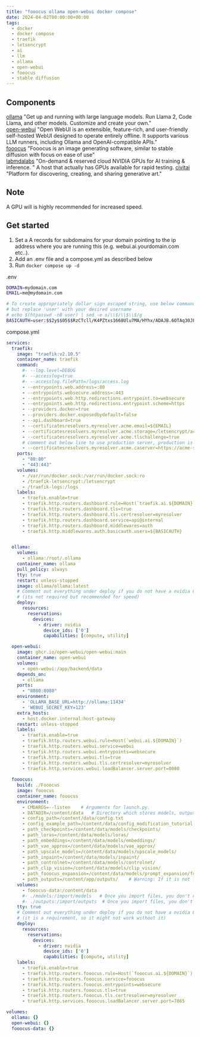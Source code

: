 ```yaml
---
title: "fooocus ollama open-webui docker compose"
date: 2024-04-02T00:00:00+00:00
tags:
  - docker
  - docker compose
  - traefik
  - letsencrypt
  - ai
  - llm
  - ollama
  - open-webui
  - fooocus
  - stable diffusion
---
```


## Components

[ollama](https://ollama.com/) "Get up and running with large language models. Run Llama 2, Code Llama, and other models. Customize and create your own."  
[open-webui](https://docs.openwebui.com/) "Open WebUI is an extensible, feature-rich, and user-friendly self-hosted WebUI designed to operate entirely offline. It supports various LLM runners, including Ollama and OpenAI-compatible APIs."  
[fooocus](https://github.com/lllyasviel/Fooocus) "Fooocus is an image generating software, similar to stable diffusion with focus on ease of use"  
[labmdalabs](https://lambdalabs.com/) "On-demand & reserved cloud NVIDIA GPUs for AI training & inference. " A host that actually has GPUs available for rapid testing.
[civitai](https://civitai.com/) "Platform for discovering, creating, and sharing generative art."


## Note
A GPU will is highly recommended for increased speed.

## Get started
1. Set a A records for subdomains for your domain pointing to the ip address where you are running this (e.g. webui.ai.yourdomain.com etc..).  
2. Add an .env file and a compose.yml as described below
3. Run `docker compose up -d`  

.env  
```bash
DOMAIN=mydomain.com
EMAIL=me@mydomain.com

# To create appropriately dollar sign escaped string, use below command,
# but replace 'user' with your desired username
# echo $(htpasswd -nB user) | sed -e s/\\$/\\$\\$/g
BASICAUTH=user:$$2y$$05$$RzCTcll/K4PZtxs1668Ulu7MA/HYhx/ADAJB.6OTAq30JFWT9WPXm
```
compose.yml  
```yml
services:
  traefik:
    image: "traefik:v2.10.5"
    container_name: traefik
    command:
      #- --log.level=DEBUG
      #- --accesslog=true
      #- --accesslog.filePath=/logs/access.log
      - --entrypoints.web.address=:80
      - --entrypoints.websecure.address=:443
      - --entrypoints.web.http.redirections.entrypoint.to=websecure
      - --entrypoints.web.http.redirections.entrypoint.scheme=https
      - --providers.docker=true
      - --providers.docker.exposedbydefault=false
      - --api.dashboard=true
      - --certificatesresolvers.myresolver.acme.email=${EMAIL}
      - --certificatesresolvers.myresolver.acme.storage=/letsencrypt/acme.json
      - --certificatesresolvers.myresolver.acme.tlschallenge=true
      # comment out below line to use production server, production is default
      - --certificatesresolvers.myresolver.acme.caserver=https://acme-staging-v02.api.letsencrypt.org/directory
    ports:
      - "80:80"
      - "443:443"
    volumes:
      - /var/run/docker.sock:/var/run/docker.sock:ro
      - /traefik-letsencrypt:/letsencrypt
      - /traefik-logs:/logs
    labels:
      - traefik.enable=true
      - traefik.http.routers.dashboard.rule=Host(`traefik.ai.${DOMAIN}`) && (PathPrefix(`/api`) || PathPrefix(`/dashboard`))
      - traefik.http.routers.dashboard.tls=true
      - traefik.http.routers.dashboard.tls.certresolver=myresolver
      - traefik.http.routers.dashboard.service=api@internal
      - traefik.http.routers.dashboard.middlewares=auth
      - traefik.http.middlewares.auth.basicauth.users=${BASICAUTH}


  ollama:
    volumes:
      - ollama:/root/.ollama
    container_name: ollama
    pull_policy: always
    tty: true
    restart: unless-stopped
    image: ollama/ollama:latest
    # Comment out everything under deploy if you do not have a nvidia GPU
    # (its not required but recommended for speed)
    deploy:
      resources:
        reservations:
          devices:
            - driver: nvidia
              device_ids: ['0']
              capabilities: [compute, utility]

  open-webui:
    image: ghcr.io/open-webui/open-webui:main
    container_name: open-webui
    volumes:
      - open-webui:/app/backend/data
    depends_on:
      - ollama
    ports:
      - "8080:8080"
    environment:
      - 'OLLAMA_BASE_URL=http://ollama:11434'
      - 'WEBUI_SECRET_KEY=123'
    extra_hosts:
      - host.docker.internal:host-gateway
    restart: unless-stopped
    labels:
      - traefik.enable=true
      - traefik.http.routers.webui.rule=Host(`webui.ai.${DOMAIN}`)
      - traefik.http.routers.webui.service=webui
      - traefik.http.routers.webui.entrypoints=websecure
      - traefik.http.routers.webui.tls=true
      - traefik.http.routers.webui.tls.certresolver=myresolver
      - traefik.http.services.webui.loadBalancer.server.port=8080
  
  fooocus:
    build: ./Fooocus 
    image: fooocus
    container_name: fooocus
    environment:
      - CMDARGS=--listen    # Arguments for launch.py.
      - DATADIR=/content/data   # Directory which stores models, outputs dir
      - config_path=/content/data/config.txt
      - config_example_path=/content/data/config_modification_tutorial.txt
      - path_checkpoints=/content/data/models/checkpoints/
      - path_loras=/content/data/models/loras/
      - path_embeddings=/content/data/models/embeddings/
      - path_vae_approx=/content/data/models/vae_approx/
      - path_upscale_models=/content/data/models/upscale_models/
      - path_inpaint=/content/data/models/inpaint/
      - path_controlnet=/content/data/models/controlnet/
      - path_clip_vision=/content/data/models/clip_vision/
      - path_fooocus_expansion=/content/data/models/prompt_expansion/fooocus_expansion/
      - path_outputs=/content/app/outputs/    # Warning: If it is not located under '/content/app', you can't see history log!
    volumes:
      - fooocus-data:/content/data
      #- ./models:/import/models   # Once you import files, you don't need to mount again.
      #- ./outputs:/import/outputs  # Once you import files, you don't need to mount again.
    tty: true
    # Comment out everything under deploy if you do not have a nvidia GPU
    # (it is a requirement, so it might not work without it)
    deploy:
      resources:
        reservations:
          devices:
            - driver: nvidia
              device_ids: ['0']
              capabilities: [compute, utility]
    labels:
      - traefik.enable=true
      - traefik.http.routers.fooocus.rule=Host(`fooocus.ai.${DOMAIN}`)
      - traefik.http.routers.fooocus.service=fooocus
      - traefik.http.routers.fooocus.entrypoints=websecure
      - traefik.http.routers.fooocus.tls=true
      - traefik.http.routers.fooocus.tls.certresolver=myresolver
      - traefik.http.services.fooocus.loadBalancer.server.port=7865

volumes:
  ollama: {}
  open-webui: {}
  fooocus-data: {}

```
